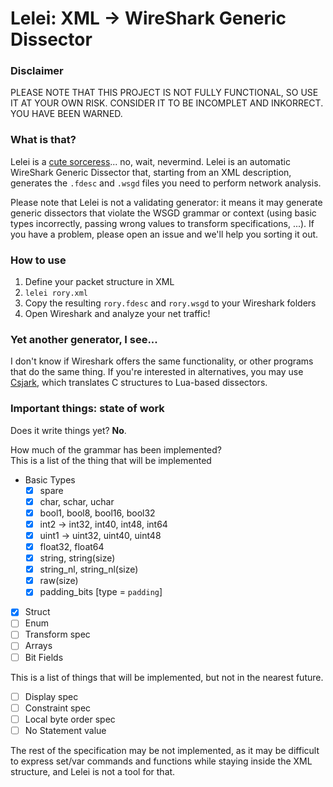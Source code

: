 Lelei: XML -> WireShark Generic Dissector
=========================================

### Disclaimer ###
PLEASE NOTE THAT THIS PROJECT IS NOT FULLY FUNCTIONAL, SO USE IT AT YOUR OWN RISK. CONSIDER IT TO BE INCOMPLET AND INKORRECT. YOU HAVE BEEN WARNED.

### What is that? ###

Lelei is a [cute sorceress](http://gate-thus-the-jsdf-fought-there.wikia.com/wiki/Lelei_La_Lalena)... no, wait, nevermind.
Lelei is an automatic WireShark Generic Dissector that, starting from an XML description,
generates the `.fdesc` and `.wsgd` files you need to perform network analysis.

Please note that Lelei is not a validating generator: it means it may generate generic
dissectors that violate the WSGD grammar or context (using basic types incorrectly, 
passing wrong values to transform specifications, ...). If you have a problem,
please open an issue and we'll help you sorting it out.

### How to use ###

1. Define your packet structure in XML
2. `lelei rory.xml`
3. Copy the resulting `rory.fdesc` and `rory.wsgd` to your Wireshark folders
4. Open Wireshark and analyze your net traffic!

### Yet another generator, I see... ###

I don't know if Wireshark offers the same functionality, or other programs that do
the same thing.
If you're interested in alternatives, you may use [Csjark](https://csjark.readthedocs.org/en/latest/),
which translates C structures to Lua-based dissectors.

### Important things: state of work ###

Does it write things yet? **No**.

How much of the grammar has been implemented?  
This is a list of the thing that will be implemented

- Basic Types
  - [x] spare
  - [x] char, schar, uchar
  - [x] bool1, bool8, bool16, bool32
  - [x]  int2 ->  int32,  int40,  int48, int64
  - [x] uint1 -> uint32, uint40, uint48
  - [x] float32, float64
  - [x] string, string(size)
  - [x] string_nl, string_nl(size)
  - [x] raw(size)
  - [x] padding_bits [type = `padding`]

- [x] Struct
- [ ] Enum
- [ ] Transform spec
- [ ] Arrays
- [ ] Bit Fields

This is a list of things that will be implemented,
but not in the nearest future.

- [ ] Display spec
- [ ] Constraint spec
- [ ] Local byte order spec
- [ ] No Statement value

The rest of the specification may be not implemented, as it may
be difficult to express set/var commands and functions while staying
inside the XML structure, and Lelei is not a tool for that.